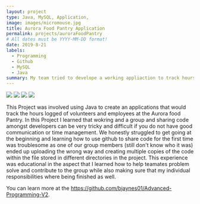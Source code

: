 ```yaml
---
layout: project
type: Java, MySQL, Application, 
image: images/micromouse.jpg
title: Aurora Food Pantry Application
permalink: projects/auroraFoodPantry
# All dates must be YYYY-MM-DD format!
date: 2019-8-21
labels:
  - Programming
  - Github
  - MySQL
  - Java
summary: My team tried to develope a working appliaction to track hours logged at the Aurora food pantry.
---
```


<div class="ui small rounded images">
  <img class="ui image" src="../images/micromouse-robot.png">
  <img class="ui image" src="../images/micromouse-robot-2.jpg">
  <img class="ui image" src="../images/micromouse.jpg">
  <img class="ui image" src="../images/micromouse-circuit.png">
</div>

This Project was involved using Java to create an applications that would track the hours logged of volunteers and employees at the Aurora food Pantry. In this Project I learned that wokring and a group and sharing code amongst developers can be very tricky and difficult if you do not have good communication or time management.  We honestly struggled to get going at the beginning and learning how to use github to share code for the first time was troublesome as one of our group members (still don't know who it was) ended up uploading the wrong way and creating multiple copies of the code within the file stored in different directories in the project.  This experience was educational in the aspect that I learned how to help teamates problem solve and contribute to the group while also making sure that my individual responsibilities where being finished as well.  

You can learn more at the https://github.com/bjaynes01/Advanced-Programming-V2.



